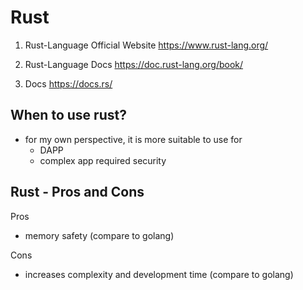 # Rust

1. Rust-Language Official Website
https://www.rust-lang.org/

1. Rust-Language Docs
https://doc.rust-lang.org/book/

1. Docs
https://docs.rs/



## When to use rust?

- for my own perspective, it is more suitable to use for 
  - DAPP
  - complex app required security

## Rust - Pros and Cons

Pros
- memory safety (compare to golang)

Cons
- increases complexity and development time (compare to golang)